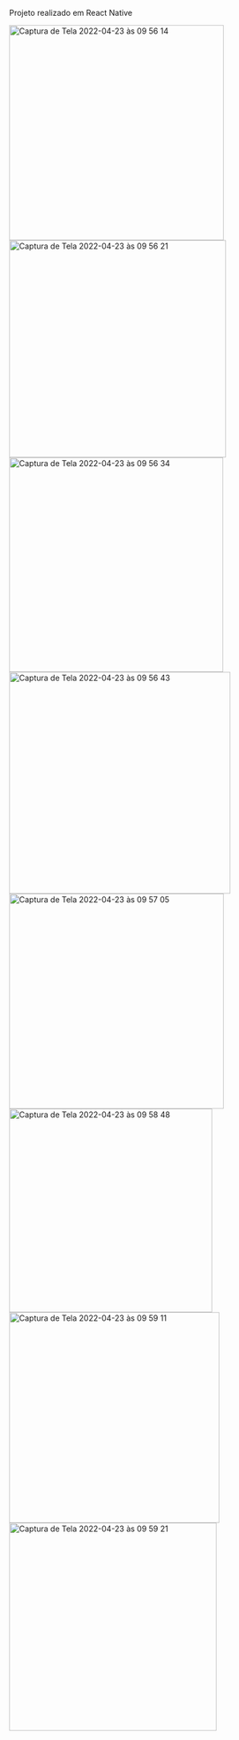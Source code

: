 Projeto realizado em React Native

<img width="389" alt="Captura de Tela 2022-04-23 às 09 56 14" src="https://user-images.githubusercontent.com/70456966/164911419-aaa0af99-3813-410b-b70f-d3b2c4b3e85a.png">
<img width="393" alt="Captura de Tela 2022-04-23 às 09 56 21" src="https://user-images.githubusercontent.com/70456966/164911427-db681935-1340-4ff8-9dc6-dcd2aca72b9c.png">
<img width="388" alt="Captura de Tela 2022-04-23 às 09 56 34" src="https://user-images.githubusercontent.com/70456966/164911429-6c4426d1-f488-4a89-ae60-86a2b59fc2da.png">
<img width="401" alt="Captura de Tela 2022-04-23 às 09 56 43" src="https://user-images.githubusercontent.com/70456966/164911430-9afe31e9-e1df-4a5c-bd8c-b70cef1509ee.png">
<img width="389" alt="Captura de Tela 2022-04-23 às 09 57 05" src="https://user-images.githubusercontent.com/70456966/164911431-23fe4476-11c7-407c-8969-46359647a1d1.png">
<img width="368" alt="Captura de Tela 2022-04-23 às 09 58 48" src="https://user-images.githubusercontent.com/70456966/164911433-f06a82eb-15cf-4e4b-a814-d0397fdcf70a.png">
<img width="381" alt="Captura de Tela 2022-04-23 às 09 59 11" src="https://user-images.githubusercontent.com/70456966/164911435-f5303880-ac7e-4a97-b8b5-850b08e7b2bc.png">
<img width="376" alt="Captura de Tela 2022-04-23 às 09 59 21" src="https://user-images.githubusercontent.com/70456966/164911436-4f279aef-a551-4df9-9780-93472c3f81d5.png">
